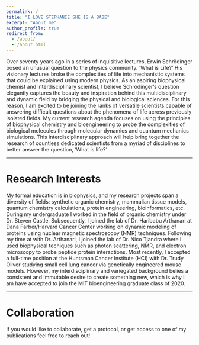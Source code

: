 ```yaml
---
permalink: /
title: "I LOVE STEPHANIE SHE IS A BABE"
excerpt: "About me"
author_profile: true
redirect_from: 
  - /about/
  - /about.html
---
```


Over seventy years ago in a series of inquisitive lectures, Erwin Schrödinger posed an unusual question to the physics community. ‘What is Life?’ His visionary lectures broke the complexities of life into mechanistic systems that could be explained using modern physics. As an aspiring biophysical chemist and interdisciplinary scientist, I believe Schrödinger’s question elegantly captures the beauty and inspiration behind this multidisciplinary and dynamic field by bridging the physical and biological sciences. For this reason, I am excited to be joining the ranks of versatile scientists capable of answering difficult questions about the phenomena of life across previously isolated fields. My current research agenda focuses on using the principles of biophysical chemistry and bioengineering to probe the complexities of biological molecules through molecular dynamics and quantum mechanics simulations. This interdisciplinary approach will help bring together the research of countless dedicated scientists from a myriad of disciplines to better answer the question, ‘What is life?’

<hr class="styled-hr" style="width:100%;">

Research Interests
======
My formal education is in biophysics, and my research projects span a diversity of fields: synthetic organic chemistry, mammalian tissue models, quantum chemistry calculations, protein engineering, bioinformatics, etc. During my undergraduate I worked in the field of organic chemistry under Dr. Steven Castle. Subsequently, I joined the lab of Dr. Haribabu Arthanari at Dana Farber/Harvard Cancer Center working on dynamic modeling of proteins using nuclear magnetic spectroscopy (NMR) techniques. Following my time at with Dr. Arthanari, I joined the lab of Dr. Nico Tjandra where I used biophysical techiques such as photon scattering, NMR, and electron microscopy to probe peptide protein interactions. Most recently, I accepted a full-time position at the Huntsman Cancer Institute (HCI) with Dr. Trudy Oliver studying small cell lung cancer via genetically engineered mouse models. However, my interdisciplinary and variegated background belies a consistent and immutable desire to create something new, which is why I am have accepted to join the MIT bioengineering graduate class of 2020. 

<hr class="styled-hr" style="width:100%;">

Collaboration
======
If you would like to collaborate, get a protocol, or get access to one of my publications feel free to reach out!
